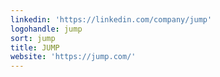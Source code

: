 ```yaml
---
linkedin: 'https://linkedin.com/company/jump'
logohandle: jump
sort: jump
title: JUMP
website: 'https://jump.com/'
---
```

